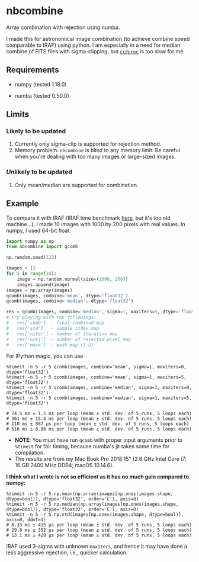 # nbcombine
Array combination with rejection using numba.



I made this for astronomical image combination (to achieve combine speed comparable to IRAF) using python. I am especially in a need for median combine of FITS files with sigma-clipping, but [``ccdproc``](https://github.com/astropy/ccdproc) is too slow for me.



## Requirements

* numpy (tested 1.18.0)

* numba (tested 0.50.0)



## Limits

### Likely to be updated

1. Currently only sigma-clip is supported for rejection method.
2. Memory problem: ``nbcombine`` is blind to any memory limit. Be careful when you're dealing with too many images or large-sized images.



### *Un*likely to be updated

1. Only mean/median are supported for combination.



## Example

To compare it with IRAF (IRAF time benchmark [here](https://astro.uni-bonn.de/~sysstw/lfa_html/iraf/images.imcombine.html#reject), but it's too old machine...), I made 10 images with 1000 by 200 pixels with real values. In numpy, I used 64-bit float.

```python
import numpy as np
from nbcombine import qcomb

np.random.seed(123)

images = []
for i in range(10):
    image = np.random.normal(size=(1000, 200))
    images.append(image)
images = np.array(images)
qcomb(images, combine='mean', dtype='float32')
qcomb(images, combine='median', dtype='float32')

res = qcomb(images, combine='median', sigma=1, maxiters=5, dtype='float32', full=True)
# try playing with the followings: 
#   res['comb']  - final combined map
#   res['std']   - sample stdev map
#   res['niter'] - number of iteration map
#   res['nrej']  - number of rejected pixel map
#   res['mask']  - mask map (3-D)
```

For IPython magic, you can use

```
%timeit -n 5 -r 5 qcomb(images, combine='mean', sigma=1, maxiters=0, dtype='float32')
%timeit -n 5 -r 5 qcomb(images, combine='mean', sigma=1, maxiters=5, dtype='float32')
%timeit -n 5 -r 5 qcomb(images, combine='median', sigma=1, maxiters=0, dtype='float32')
%timeit -n 5 -r 5 qcomb(images, combine='median', sigma=1, maxiters=5, dtype='float32')

# 74.5 ms ± 1.5 ms per loop (mean ± std. dev. of 5 runs, 5 loops each)
# 361 ms ± 15.4 ms per loop (mean ± std. dev. of 5 runs, 5 loops each)
# 110 ms ± 887 µs per loop (mean ± std. dev. of 5 runs, 5 loops each)
# 516 ms ± 8.86 ms per loop (mean ± std. dev. of 5 runs, 5 loops each)
```

* **NOTE**: You must have run ``qcomb`` with proper input arguments prior to ``%timeit`` for fair timing, because numba's jit takes some time for compilation.
* The results are from my Mac Book Pro 2018 15" (2.6 GHz Intel Core i7; 16 GB 2400 MHz DDR4; macOS 10.14.6).

**I think what I wrote is not so efficient as it has no much gain compared to numpy:**

```
%timeit -n 5 -r 5 np.mean(np.array(images[np.ones(images.shape, dtype=bool)], dtype='float32', order='C'), axis=0)
%timeit -n 5 -r 5 np.median(np.array(images[np.ones(images.shape, dtype=bool)], dtype='float32', order='C'), axis=0)
%timeit -n 5 -r 5 np.std(images[np.ones(images.shape, dtype=bool)], axis=0, ddof=1)
# 8.33 ms ± 415 µs per loop (mean ± std. dev. of 5 runs, 5 loops each)
# 29.8 ms ± 352 µs per loop (mean ± std. dev. of 5 runs, 5 loops each)
# 13.1 ms ± 428 µs per loop (mean ± std. dev. of 5 runs, 5 loops each)
```





IRAF used 3-sigma with unknown ``maxiters``, and hence it may have done a less aggressive rejection, i.e., quicker calculation. 